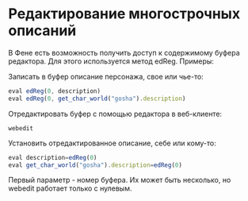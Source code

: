 # Редактирование многострочных описаний

В Фене есть возможность получить доступ к содержимому буфера редактора. Для этого используется метод edReg.
Примеры:

Записать в буфер описание персонажа, свое или чье-то:
```javascript
eval edReg(0, description)
eval edReg(0, get_char_world("gosha").description)
```
Отредактировать буфер с помощью редактора в веб-клиенте:
```
webedit
```

Установить отредактированное описание, себе или кому-то:
```javascript
eval description=edReg(0)
eval get_char_world("gosha").description=edReg(0)
```

Первый параметр - номер буфера. Их может быть несколько, но webedit работает только с нулевым.

